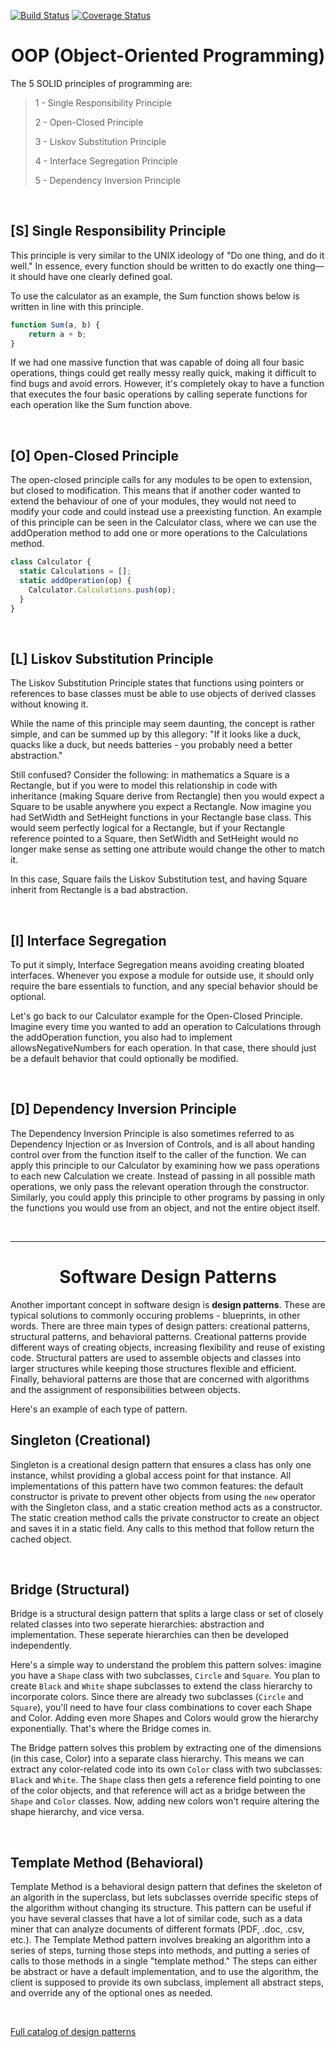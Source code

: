 [![Build Status](https://travis-ci.com/tmazyrko/IS219_codingprinciples.svg?branch=master)](https://travis-ci.com/tmazyrko/IS219_codingprinciples)
[![Coverage Status](https://coveralls.io/repos/github/tmazyrko/IS219_codingprinciples/badge.svg?branch=master)](https://coveralls.io/github/tmazyrko/IS219_codingprinciples?branch=master)


**<h1 align="center"> OOP (Object-Oriented Programming) </h1>** 


The 5 SOLID principles of programming are:

>  1 - Single Responsibility Principle
>  
>  2 - Open-Closed Principle
>  
>  3 - Liskov Substitution Principle
>  
>  4 - Interface Segregation Principle
>  
>  5 - Dependency Inversion Principle
  
<br>
  
**<h2> [S] Single Responsibility Principle </h2>**

This principle is very similar to the UNIX ideology of "Do one thing, and do it well." In essence, every function should be written to do exactly one thing—it should have one clearly defined goal. 

To use the calculator as an example, the Sum function shows below is written in line with this principle.

~~~javascript
function Sum(a, b) {
    return a + b;
}
~~~

If we had one massive function that was capable of doing all four basic operations, things could get really messy really quick, making it difficult to find bugs and avoid errors. However, it's completely okay to have a function that executes the four basic operations by calling seperate functions for each operation like the Sum function above.

<br>

**<h2> [O] Open-Closed Principle </h2>**

The open-closed principle calls for any modules to be open to extension, but closed to modification. This means that if another coder wanted to extend the behaviour of one of your modules, they would not need to modify your code and could instead use a preexisting function. An example of this principle can be seen in the Calculator class, where we can use the addOperation method to add one or more operations to the Calculations method.

~~~javascript
class Calculator {
  static Calculations = [];
  static addOperation(op) {
    Calculator.Calculations.push(op);
  }
}
~~~

<br>

**<h2> [L] Liskov Substitution Principle </h2>**

The Liskov Substitution Principle states that functions using pointers or references to base classes must be able to use objects of derived classes without knowing it.

While the name of this principle may seem daunting, the concept is rather simple, and can be summed up by this allegory:
"If it looks like a duck, quacks like a duck, but needs batteries - you probably need a better abstraction."

Still confused? Consider the following: in mathematics a Square is a Rectangle, but if you were to model this relationship in code with inheritance (making Square derive from Rectangle) then you would expect a Square to be usable anywhere you expect a Rectangle. Now imagine you had SetWidth and SetHeight functions in your Rectangle base class. This would seem perfectly logical for a Rectangle, but if your Rectangle reference pointed to a Square, then SetWidth and SetHeight would no longer make sense as setting one attribute would change the other to match it.

In this case, Square fails the Liskov Substitution test, and having Square inherit from Rectangle is a bad abstraction.

<br>

**<h2> [I] Interface Segregation </h2>**

To put it simply, Interface Segregation means avoiding creating bloated interfaces. Whenever you expose a module for outside use, it should only require the bare essentials to function, and any special behavior should be optional.

Let's go back to our Calculator example for the Open-Closed Principle. Imagine every time you wanted to add an operation to Calculations through the addOperation function, you also had to implement allowsNegativeNumbers for each operation. In that case, there should just be a default behavior that could optionally be modified.

<br>

**<h2> [D] Dependency Inversion Principle </h2>**

The Dependency Inversion Principle is also sometimes referred to as Dependency Injection or as Inversion of Controls, and is all about handing control over from the function itself to the caller of the function. We can apply this principle to our Calculator by examining how we pass operations to each new Calculation we create. Instead of passing in all possible math operations, we only pass the relevant operation through the constructor. Similarly, you could apply this principle to other programs by passing in only the functions you would use from an object, and not the entire object itself.

<br>

---

**<h1 align="center"> Software Design Patterns </h1>** 


Another important concept in software design is **design patterns**. These are typical solutions to commonly occuring problems - blueprints, in other words. There are three main types of design patters: creational patterns, structural patterns, and behavioral patterns. Creational patterns provide different ways of creating objects, increasing flexibility and reuse of existing code. Structural patters are used to assemble objects and classes into larger structures while keeping those structures flexible and efficient. Finally, behavioral patterns are those that are concerned with algorithms and the assignment of responsibilities between objects.

Here's an example of each type of pattern.

**<h2> Singleton (Creational) </h2>**

Singleton is a creational design pattern that ensures a class has only one instance, whilst providing a global access point for that instance. All implementations of this pattern have two common features: the default constructor is private to prevent other objects from using the `new` operator with the Singleton class, and a static creation method acts as a constructor. The static creation method calls the private constructor to create an object and saves it in a static field. Any calls to this method that follow return the cached object.

<br>

**<h2> Bridge (Structural) </h2>**

Bridge is a structural design pattern that splits a large class or set of closely related classes into two seperate hierarchies: abstraction and implementation. These seperate hierarchies can then be developed independently.

Here's a simple way to understand the problem this pattern solves: imagine you have a `Shape` class with two subclasses, `Circle` and `Square`. You plan to create `Black` and `White` shape subclasses to extend the class hierarchy to incorporate colors. Since there are already two subclasses (`Circle` and `Square`), you'll need to have four class combinations to cover each Shape and Color. Adding even more Shapes and Colors would grow the hierarchy exponentially. That's where the Bridge comes in.

The Bridge pattern solves this problem by extracting one of the dimensions (in this case, Color) into a separate class hierarchy. This means we can extract any color-related code into its own `Color` class with two subclasses: `Black` and `White`. The `Shape` class then gets a reference field pointing to one of the color objects, and that reference will act as a bridge between the `Shape` and `Color` classes. Now, adding new colors won't require altering the shape hierarchy, and vice versa.

<br>

**<h2> Template Method (Behavioral) </h2>**

Template Method is a behavioral design pattern that defines the skeleton of an algorith in the superclass, but lets subclasses override specific steps of the algorithm without changing its structure. This pattern can be useful if you have several classes that have a lot of similar code, such as a data miner that can analyze documents of different formats (PDF, .doc, .csv, etc.). The Template Method pattern involves breaking an algorithm into a series of steps, turning those steps into methods, and putting a series of calls to those methods in a single "template method." The steps can either be abstract or have a default implementation, and to use the algorithm, the client is supposed to provide its own subclass, implement all abstract steps, and override any of the optional ones as needed. 

<br>

[Full catalog of design patterns](https://refactoring.guru/design-patterns/catalog)
